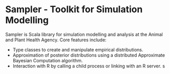 Sampler - Toolkit for Simulation Modelling
==========================================

Sampler is Scala library for simulation modelling and analysis at the Animal and Plant Health Agency.  Core features include:
* Type classes to create and manipulate empirical distributions.
* Approximation of posterior distributions using a distributed Approximate Bayesian Computation algorithm.
* Interaction with R by calling a child process or linking with an R server.
s